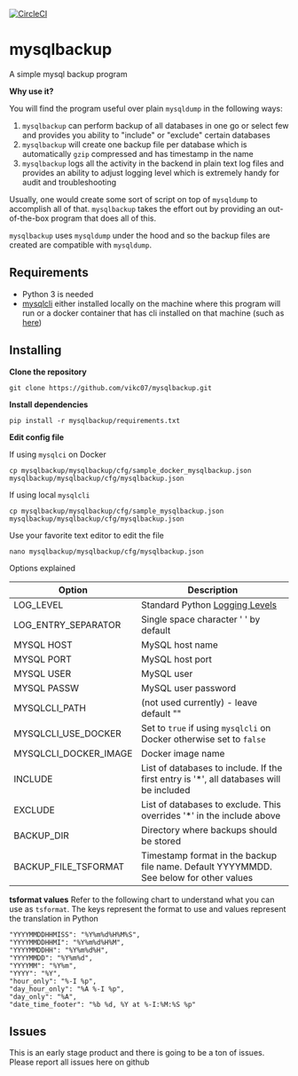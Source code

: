 [![CircleCI](https://circleci.com/gh/vikc07/mysqlbackup.svg?style=svg)](https://circleci.com/gh/vikc07/mysqlbackup)

# mysqlbackup
A simple mysql backup program

**Why use it?**

You will find the program useful over plain `mysqldump` in the following ways:
1) `mysqlbackup` can perform backup of all databases in one go or select few and provides you ability to "include" or
 "exclude" certain databases
2) `mysqlbackup` will create one backup file per database which is automatically `gzip` compressed and has timestamp 
in the name
3) `mysqlbackup` logs all the activity in the backend in plain text log files and provides an ability to adjust logging 
level which is extremely handy for audit and troubleshooting

Usually, one would create some sort of script on top of `mysqldump` to accomplish all of that. `mysqlbackup` takes 
the effort out by providing an out-of-the-box program that does all of this.

`mysqlbackup` uses `mysqldump` under the hood and so the backup files are created are compatible with `mysqldump`.

## Requirements ##
* Python 3 is needed
* [mysqlcli](https://dev.mysql.com/doc/refman/8.0/en/programs-client.html) either installed locally on 
the machine where this program will run or a docker container that
 has cli installed on that machine (such as [here](https://cloud.docker.com/repository/docker/vikramchauhan/mysqlcli))
 
## Installing ##

**Clone the repository**

    git clone https://github.com/vikc07/mysqlbackup.git


**Install dependencies**

    pip install -r mysqlbackup/requirements.txt


**Edit config file**

If using `mysqlci` on Docker

    cp mysqlbackup/mysqlbackup/cfg/sample_docker_mysqlbackup.json mysqlbackup/mysqlbackup/cfg/mysqlbackup.json

If using local `mysqlcli`

    cp mysqlbackup/mysqlbackup/cfg/sample_mysqlbackup.json mysqlbackup/mysqlbackup/cfg/mysqlbackup.json

Use your favorite text editor to edit the file

    nano mysqlbackup/mysqlbackup/cfg/mysqlbackup.json

Options explained

|Option|Description|
|------|-----------|
|LOG_LEVEL|Standard Python [Logging Levels](https://docs.python.org/3/library/logging.html)|
|LOG_ENTRY_SEPARATOR|Single space character ' ' by default|
|MYSQL HOST|MySQL host name|
|MYSQL PORT|MySQL host port|
|MYSQL USER|MySQL user|
|MYSQL PASSW|MySQL user password|
|MYSQLCLI_PATH|(not used currently) - leave default ""|
|MYSQLCLI_USE_DOCKER|Set to `true` if using `mysqlcli` on Docker otherwise set to `false`|
|MYSQLCLI_DOCKER_IMAGE|Docker image name|
|INCLUDE|List of databases to include. If the first entry is '*', all databases will be included|
|EXCLUDE|List of databases to exclude. This overrides '*' in the include above|
|BACKUP_DIR|Directory where backups should be stored|
|BACKUP_FILE_TSFORMAT|Timestamp format in the backup file name. Default YYYYMMDD. See below for other values|

**tsformat values**
Refer to the following chart to understand what you can use as `tsformat`. The keys represent the format to use and 
values represent the translation in Python

    "YYYYMMDDHHMISS": "%Y%m%d%H%M%S",
    "YYYYMMDDHHMI": "%Y%m%d%H%M",
    "YYYYMMDDHH": "%Y%m%d%H",
    "YYYYMMDD": "%Y%m%d",
    "YYYYMM": "%Y%m",
    "YYYY": "%Y",
    "hour_only": "%-I %p",
    "day_hour_only": "%A %-I %p",
    "day_only": "%A",
    "date_time_footer": "%b %d, %Y at %-I:%M:%S %p"
    
## Issues ##
This is an early stage product and there is going to be a ton of issues. Please report all issues here on github